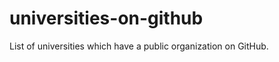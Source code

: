 universities-on-github
======================

List of universities which have a public organization on GitHub.